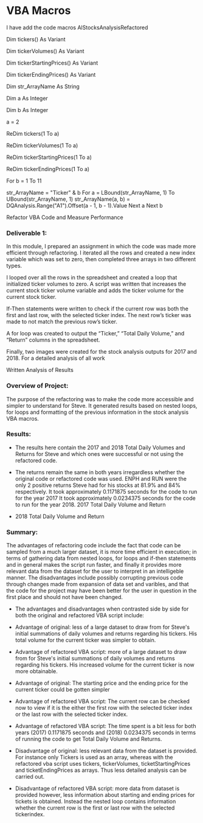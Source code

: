 # VBA Macros

I have add the code macros AlStocksAnalysisRefactored

Dim tickers() As Variant

Dim tickerVolumes() As Variant

Dim tickerStartingPrices() As Variant

Dim tickerEndingPrices() As Variant

Dim str_ArrayName As String

Dim a As Integer

Dim b As Integer

a = 2

ReDim tickers(1 To a)

ReDim tickerVolumes(1 To a)

ReDim tickerStartingPrices(1 To a)

ReDim tickerEndingPrices(1 To a)

For b = 1 To 11

 str_ArrayName = "Ticker" & b
For a = LBound(str_ArrayName, 1) To UBound(str_ArrayName, 1)
    str_ArrayName(a, b) = DQAnalysis.Range("A1").Offset(a - 1, b - 1).Value
Next a
Next b

Refactor VBA Code and Measure Performance
### Deliverable 1:
In this module, I prepared an assignment in which the code was made more efficient through refactoring. I iterated all the rows and created a new index variable which was set to zero, then completed three arrays in two different types.

I looped over all the rows in the spreadsheet and created a loop that initialized ticker volumes to zero. A script was written that increases the current stock ticker volume variable and adds the ticker volume for the current stock ticker.

If-Then statements were written to check if the current row was both the first and last row, with the selected ticker index. The next row’s ticker was made to not match the previous row’s ticker.

A for loop was created to output the “Ticker,” “Total Daily Volume,” and “Return” columns in the spreadsheet.

Finally, two images were created for the stock analysis outputs for 2017 and 2018. For a detailed analysis of all work

Written Analysis of Results

### Overview of Project:
The purpose of the refactoring was to make the code more accessible and simpler to understand for Steve. It generated results based on nested loops, for loops and formatting of the previous information in the stock analysis VBA macros.

### Results:
- The results here contain the 2017 and 2018 Total Daily Volumes and Returns for Steve and which ones were successful or not using the refactored code.

- The returns remain the same in both years irregardless whether the original code or refactored code was used.
ENPH and RUN were the only 2 positive returns Steve had for his stocks at 81.9% and 84% respectively.
It took approximately 0.1171875 seconds for the code to run for the year 2017
It took approximately 0.0234375 seconds for the code to run for the year 2018.
2017 Total Daily Volume and Return

- 2018 Total Daily Volume and Return

### Summary:
The advantages of refactoring code include the fact that code can be sampled from a much larger dataset, it is more time efficient in execution; in terms of gathering data from nested loops, for loops and if-then statements and in general makes the script run faster, and finally it provides more relevant data from the dataset for the user to interpret in an intelligeble manner. The disadvantages include possibly corrupting previous code through changes made from expansion of data set and varibles, and that the code for the project may have been better for the user in question in the first place and should not have been changed.

- The advantages and disadvantages when contrasted side by side for both the original and refactored VBA script include:

- Advantage of original: less of a large dataset to draw from for Steve's initial summations of daily volumes and returns regarding his tickers. His total volume for the current ticker was simpler to obtain.

- Advantage of refactored VBA script: more of a large dataset to draw from for Steve's initial summations of daily volumes and returns regarding his tickers. His increased volume for the current ticker is now more obtainable.

- Advantage of original: The starting price and the ending price for the current ticker could be gotten simpler

- Advantage of refactored VBA script: The current row can be checked now to view if it is the either the first row with the selected ticker index or the last row with the selected ticker index.

- Advantage of refactored VBA script: The time spent is a bit less for both years (2017) 0.1171875 seconds and (2018) 0.0234375 seconds in terms of running the code to get Total Daily Volume and Returns.

- Disadvantage of original: less relevant data from the dataset is provided. For instance only Tickers is used as an array, whereas with the refactored vba script uses tickers, tickerVolumes, ticketStartingPrices and ticketEndingPrices as arrays. Thus less detailed analysis can be carried out.
- Disadvantage of refactored VBA script: more data from dataset is provided however, less information about starting and ending prices for tickets is obtained. Instead the nested loop contains information whether the current row is the first or last row with the selected tickerindex.
